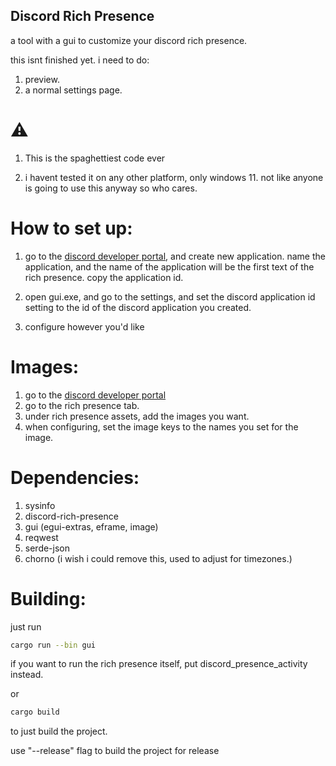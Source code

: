 ## Discord Rich Presence
a tool with a gui to customize your discord rich presence.

this isnt finished yet.
i need to do:
1. 	preview.
2. 	a normal settings page.

# ⚠️
1. 	This is the spaghettiest code ever

2.	i havent tested it on any other platform, only windows 11.
	not like anyone is going to use this anyway so who cares.

# How to set up:
1.  go to the [discord developer portal](https://discord.com/developers/applications/), and create new application.
    name the application, and the name of the application will be the first text of the rich presence.
    copy the application id.

2.  open gui.exe, and go to the settings, and set the discord application id setting to the id of the discord application you created.

3.  configure however you'd like

# Images:
1.  go to the [discord developer portal](https://discord.com/developers/applications/)
2.  go to the rich presence tab.
3.  under rich presence assets, add the images you want.
4.  when configuring, set the image keys to the names you set for the image.

# Dependencies:
1.  sysinfo
2.  discord-rich-presence
3.  gui (egui-extras, eframe, image)
4.  reqwest
5.  serde-json
6.  chorno (i wish i could remove this, used to adjust for timezones.)

# Building:
just run 
```bash
cargo run --bin gui
```
if you want to run the rich presence itself, put discord_presence_activity instead.

or 
```bash
cargo build
```
to just build the project.

use "--release" flag to build the project for release

